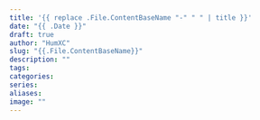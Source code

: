 ```yaml
---
title: '{{ replace .File.ContentBaseName "-" " " | title }}'
date: "{{ .Date }}"
draft: true
author: "HumXC"
slug: "{{.File.ContentBaseName}}"
description: ""
tags:
categories:
series:
aliases:
image: ""
---
```

